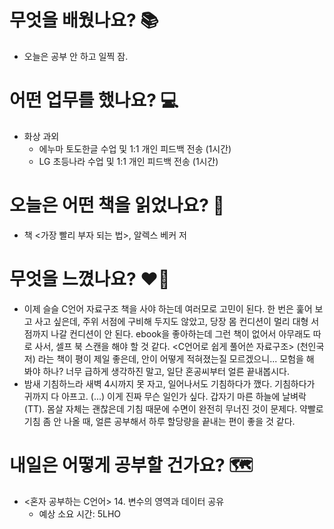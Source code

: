 # 무엇을 배웠나요? 📚
- 오늘은 공부 안 하고 일찍 잠.

# 어떤 업무를 했나요? 💻
- 화상 과외
    - 에누마 토도한글 수업 및 1:1 개인 피드백 전송 (1시간)
    - LG 초등나라 수업 및 1:1 개인 피드백 전송 (1시간)

# 오늘은 어떤 책을 읽었나요? 📖
- 책 <가장 빨리 부자 되는 법>, 알렉스 베커 저

# 무엇을 느꼈나요? ❤️‍🔥
- 이제 슬슬 C언어 자료구조 책을 사야 하는데 여러모로 고민이 된다. 한 번은 훑어 보고 사고 싶은데, 주위 서점에 구비해 두지도 않았고, 당장 몸 컨디션이 멀리 대형 서점까지 나갈 컨디션이 안 된다. ebook을 좋아하는데 그런 책이 없어서 아무래도 따로 사서, 셀프 북 스캔을 해야 할 것 같다. <C언어로 쉽게 풀어쓴 자료구조> (천인국 저) 라는 책이 평이 제일 좋은데, 안이 어떻게 적혀졌는질 모르겠으니... 모험을 해 봐야 하나? 너무 급하게 생각하진 말고, 일단 혼공씨부터 얼른 끝내봅시다.
- 밤새 기침하느라 새벽 4시까지 못 자고, 일어나서도 기침하다가 깼다. 기침하다가 귀까지 다 아프고. (...) 이게 진짜 무슨 일인가 싶다. 갑자기 마른 하늘에 날벼락 (TT). 몸살 자체는 괜찮은데 기침 때문에 수면이 완전히 무너진 것이 문제다. 약빨로 기침 좀 안 나올 때, 얼른 공부해서 하루 할당량을 끝내는 편이 좋을 것 같다.

# 내일은 어떻게 공부할 건가요? 🗺
- <혼자 공부하는 C언어> 14. 변수의 영역과 데이터 공유
    - 예상 소요 시간: 5LHO